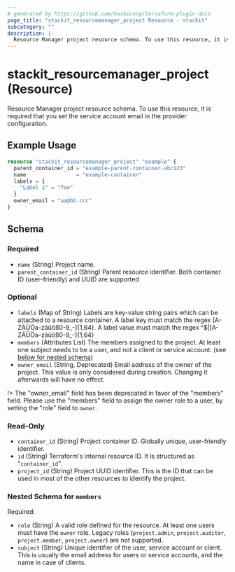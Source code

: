 ```yaml
---
# generated by https://github.com/hashicorp/terraform-plugin-docs
page_title: "stackit_resourcemanager_project Resource - stackit"
subcategory: ""
description: |-
  Resource Manager project resource schema. To use this resource, it is required that you set the service account email in the provider configuration.
---
```


# stackit_resourcemanager_project (Resource)

Resource Manager project resource schema. To use this resource, it is required that you set the service account email in the provider configuration.

## Example Usage

```terraform
resource "stackit_resourcemanager_project" "example" {
  parent_container_id = "example-parent-container-abc123"
  name                = "example-container"
  labels = {
    "Label 1" = "foo"
  }
  owner_email = "aa@bb.ccc"
}
```

<!-- schema generated by tfplugindocs -->
## Schema

### Required

- `name` (String) Project name.
- `parent_container_id` (String) Parent resource identifier. Both container ID (user-friendly) and UUID are supported

### Optional

- `labels` (Map of String) Labels are key-value string pairs which can be attached to a resource container. A label key must match the regex [A-ZÄÜÖa-zäüöß0-9_-]{1,64}. A label value must match the regex ^$|[A-ZÄÜÖa-zäüöß0-9_-]{1,64}
- `members` (Attributes List) The members assigned to the project. At least one subject needs to be a user, and not a client or service account. (see [below for nested schema](#nestedatt--members))
- `owner_email` (String, Deprecated) Email address of the owner of the project. This value is only considered during creation. Changing it afterwards will have no effect.

!> The "owner_email" field has been deprecated in favor of the "members" field. Please use the "members" field to assign the owner role to a user, by setting the "role" field to `owner`.

### Read-Only

- `container_id` (String) Project container ID. Globally unique, user-friendly identifier.
- `id` (String) Terraform's internal resource ID. It is structured as "`container_id`".
- `project_id` (String) Project UUID identifier. This is the ID that can be used in most of the other resources to identify the project.

<a id="nestedatt--members"></a>
### Nested Schema for `members`

Required:

- `role` (String) A valid role defined for the resource. At least one users must have the `owner` role. Legacy roles (`project.admin`, `project.auditor`, `project.member`, `project.owner`) are not supported.
- `subject` (String) Unique identifier of the user, service account or client. This is usually the email address for users or service accounts, and the name in case of clients.
